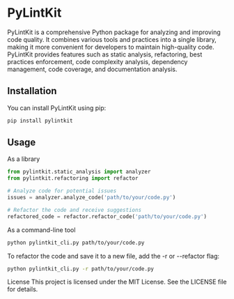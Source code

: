 # PyLintKit

PyLintKit is a comprehensive Python package for analyzing and improving code quality. It combines various tools and practices into a single library, making it more convenient for developers to maintain high-quality code. PyLintKit provides features such as static analysis, refactoring, best practices enforcement, code complexity analysis, dependency management, code coverage, and documentation analysis.

## Installation

You can install PyLintKit using pip:

```bash
pip install pylintkit
```
## Usage
As a library
```python
from pylintkit.static_analysis import analyzer
from pylintkit.refactoring import refactor

# Analyze code for potential issues
issues = analyzer.analyze_code('path/to/your/code.py')

# Refactor the code and receive suggestions
refactored_code = refactor.refactor_code('path/to/your/code.py')
```

As a command-line tool
```bash
python pylintkit_cli.py path/to/your/code.py
```

To refactor the code and save it to a new file, add the -r or --refactor flag:
```bash
python pylintkit_cli.py -r path/to/your/code.py
```

License
This project is licensed under the MIT License. See the LICENSE file for details.